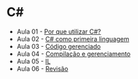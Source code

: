 # C#

- Aula 01 - [Por que utilizar C#?](./classroom-01)
- Aula 02 - [C# como primeira linguagem](./classroom-02)
- Aula 03 - [Código gerenciado](./classroom-03)
- Aula 04 - [Compilação e gerenciamento](./classroom-04)
- Aula 05 - [IL](./classroom-05)
- Aula 06 - [Revisão](./classroom-06)
